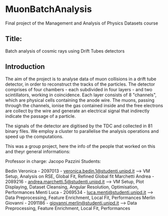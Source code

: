 # MuonBatchAnalysis
Final project of the Management and Analysis of Physics Datasets course

## Title: 
Batch analysis of cosmic rays using Drift Tubes detectors

## Introduction

The aim of the project is to analyse data of muon collisions in a drift tube detector, in order to reconstruct the tracks of the particles. The detector comprises of four chambers - each subdivided in four layers - and two scintillators, working in coincidence. Each layer consists of 8 "channels", which are physical cells containing the anode wire. The muons, passing through the channels, ionise the gas contained inside and the free electrons are collect by the wire and generate an electrical signal that indirectly indicate the passage of a particle.

The signals of the detector are digitised by the TDC and collected in 81 binary files.
We employ a cluster to parallelise the analysis operations and speed up the computations.

This was a group project, here the info of the people that worked on this and theyr general informations:


Professor in charge: Jacopo Pazzini
Students:

Bedin Veronica - 2097013 - veronica.bedin.1@studenti.unipd.it
⟶ VM Setup, Analysis on RSE, Global Fit, Refined Global fit
Marchetti Andrea - 2089216 - andrea.marchetti.5@studenti.unipd.it
⟶ VM Setup, Plot Displaying, Dataset Cleansing, Angular Resolution, Optimisation, Performances
Menti Luca - 2069534 - luca.menti@studenti.unipd.it
⟶ Data Preprocessing, Feature Enrichment, Local Fit, Performances
Merlin Giovanni - 2091186 - giovanni.merlin@studenti.unipd.it
⟶ Data Preprocessing, Feature Enrichment, Local Fit, Performances

